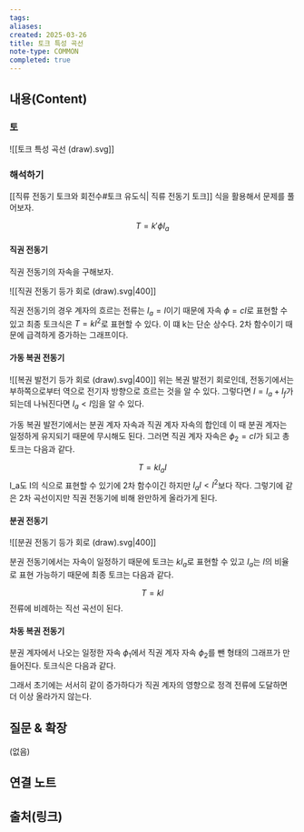 ```yaml
---
tags: 
aliases: 
created: 2025-03-26
title: 토크 특성 곡선
note-type: COMMON
completed: true
---
```


## 내용(Content)

### 토

![[토크 특성 곡선 (draw).svg]]


### 해석하기

[[직류 전동기 토크와 회전수#토크 유도식| 직류 전동기 토크]] 식을 활용해서 문제를 풀어보자.

$$
T = k'\phi I_{a}
$$

#### 직권 전동기

직권 전동기의 자속을 구해보자.

![[직권 전동기 등가 회로 (draw).svg|400]]

직권 전동기의 경우 계자의 흐르는 전류는 $I_{a} = I$이기 때문에 자속 $\phi = cI$로 표현할 수 있고 최종 토크식은 $T = kI^{2}$로 표현할 수 있다. 이 떄 k는 단순 상수다. 2차 함수이기 때문에 급격하게 증가하는 그래프이다.

#### 가동 복권 전동기

![[복권 발전기 등가 회로 (draw).svg|400]]
위는 복권 발전기 회로인데, 전동기에서는 부하쪽으로부터 역으로 전기자 방향으로 흐르는 것을 알 수 있다. 그렇다면 $I = I_{a} + I_{f}$가 되는데 나눠진다면 $I_{a} < I$임을 알 수 있다.

가동 복권 발전기에서는 분권 계자 자속과 직권 계자 자속의 합인데 이 때 분권 계자는 일정하게 유지되기 때문에 무시해도 된다. 그러면 직권 계자 자속은 $\phi_{2} = cI$가 되고 총 토크는 다음과 같다.

$$
T = kI_{a}I
$$
I_a도 I의 식으로 표현할 수 있기에 2차 함수이긴 하지만 $I_{a}I < I^{2}$보다 작다. 그렇기에 같은 2차 곡선이지만 직권 전동기에 비해 완만하게 올라가게 된다.


#### 분권 전동기

![[분권 전동기 등가 회로 (draw).svg|400]]

분권 전동기에서는 자속이 일정하기 때문에 토크는 $kI_{a}$로 표현할 수 있고 $I_{a}$는 $I$의 비율로 표현 가능하기 때문에 최종 토크는 다음과 같다.

$$
T = kI
$$
전류에 비례하는 직선 곡선이 된다.

#### 차동 복권 전동기

분권 계자에서 나오는 일정한 자속 $\phi_{1}$에서 직권 계자 자속 $\phi_{2}$를 뺀 형태의 그래프가 만들어진다. 토크식은 다음과 같다.


그래서 초기에는 서서히 같이 증가하다가 직권 계자의 영향으로 정격 전류에 도달하면 더 이상 올라가지 않는다.


## 질문 & 확장

(없음)

## 연결 노트

## 출처(링크)

